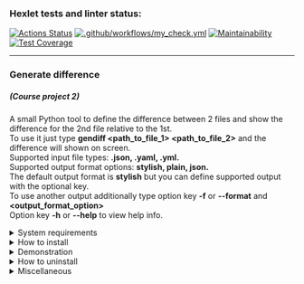 ### Hexlet tests and linter status:
[![Actions Status](https://github.com/dmkael/python-project-50/actions/workflows/hexlet-check.yml/badge.svg)](https://github.com/dmkael/python-project-50/actions)
[![.github/workflows/my_check.yml](https://github.com/dmkael/python-project-50/actions/workflows/my_check.yml/badge.svg)](https://github.com/dmkael/python-project-50/actions/workflows/my_check.yml)
[![Maintainability](https://api.codeclimate.com/v1/badges/e305410ffe47028932e3/maintainability)](https://codeclimate.com/github/dmkael/python-project-50/maintainability)
[![Test Coverage](https://api.codeclimate.com/v1/badges/e305410ffe47028932e3/test_coverage)](https://codeclimate.com/github/dmkael/python-project-50/test_coverage)

---

### Generate difference
##### (Course project 2)

A small Python tool to define the difference between 2 files and show the difference for the 2nd file relative to the 1st. \
To use it just type **gendiff <path_to_file_1> <path_to_file_2>** and the difference will shown on screen.\
Supported input file types: **.json, .yaml, .yml.**\
Supported output format options: **stylish, plain, json.**\
The default output format is **stylish** but you can define supported output with the optional key.\
To use another output additionally type option key **-f** or **--format** and **<output_format_option>**\
Option key **-h** or **--help** to view help info.

<details>
  <summary>System requirements</summary>
  
- Python 3.10 or above ([download page](https://www.python.org/downloads/))
- GIT Client ([download page](https://git-scm.com/downloads))

</details>

<details>
  <summary>How to install</summary>
To install the package:
  
- __Linux__:
  - for current user:

      ```
    python3 -m pip install --user git+https://github.com/dmkael/python-project-50.git
      ```

  - for system (runs on built-in python):

      ```
    python3 -m pip install git+https://github.com/dmkael/python-project-50.git
      ```
    

- __Windows__:
  - for current user:

      ```
    py -m pip install --user git+https://github.com/dmkael/python-project-50.git
      ```
      
  - for system:

      ```
    py -m pip install git+https://github.com/dmkael/python-project-50.git
      ```

  _NOTE: If the __gendiff__ command are not available in your shell after installation __for user__, you’ll need to add the directory to your PATH. More info here:_
  _[Installing to the user documentation](https://packaging.python.org/en/latest/tutorials/installing-packages/#installing-to-the-user-site)_

</details>

<details>
  <summary>Demonstration</summary>
  
[![asciicast](https://asciinema.org/a/NyXwtY0BGPYeO4huIabb3mMpN.svg)](https://asciinema.org/a/NyXwtY0BGPYeO4huIabb3mMpN)

</details>

<details>
  <summary>How to uninstall</summary>
  
To uninstall the package run the command: 

- __Linux__:

    ```
  python3 -m pip uninstall hexlet-code
    ```

- __Windows__:

    ```
  py -m pip uninstall hexlet-code
    ```

</details>

<details>
  <summary>Miscellaneous</summary>

You can clone the repository and use some make commands defined in Makefile (supported by Linux, for Windows need to install a 3rd-party utility):
1. **make lint** - to run linter
2. **make test** - to run pytest
3. **make test-extended** - to run pytest with extended output
4. **make test-coverage-display** - to view test coverage

Read **Makefile** to view more available options

</details>
